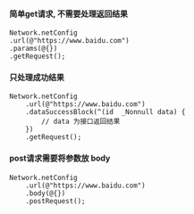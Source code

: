 #### 简单get请求, 不需要处理返回结果

```
Network.netConfig
.url(@"https://www.baidu.com")
.params(@{})
.getRequest();

```

#### 只处理成功结果
```
Network.netConfig
    .url(@"https://www.baidu.com")
    .dataSuccessBlock(^(id  _Nonnull data) {
        // data 为接口返回结果
    })
    .getRequest();
  ```

#### post请求需要将参数放 body
```
Network.netConfig
    .url(@"https://www.baidu.com")
    .body(@{})
    .postRequest();
```

